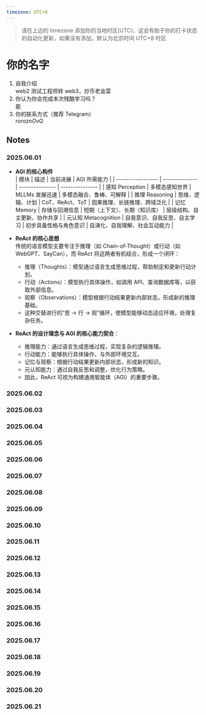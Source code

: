 ```yaml
---
timezone: UTC+8
---
```


> 请在上边的 timezone 添加你的当地时区(UTC)，这会有助于你的打卡状态的自动化更新，如果没有添加，默认为北京时间 UTC+8 时区

# 你的名字

1. 自我介绍  
   web2 测试工程师转 web3，炒币老韭菜
2. 你认为你会完成本次残酷学习吗？  
   能
3. 你的联系方式（推荐 Telegram）  
   rorozn*OvQ*

## Notes

<!-- Content_START -->

### 2025.06.01

- **AGI 的核心构件**  
  | 模块 | 描述 | 当前进展 | AGI 所需能力 |
  | ----------------- | -------------- | --------------- | --------------- |
  | 感知 Perception | 多模态感知世界 | MLLMs 发展迅速 | 多模态融合、鲁棒、可解释 |
  | 推理 Reasoning | 思维、逻辑、计划 | CoT、ReAct、ToT | 因果推理、长链推理、跨域泛化 |
  | 记忆 Memory | 存储与回溯信息 | 短期（上下文）、长期（知识库） | 层级结构、自主更新、协作共享 |
  | 元认知 Metacognition | 自我意识、自我反思、自主学习 | 初步具备性格与角色意识 | 自演化、自我理解、社会互动能力 |

- **ReAct 的核心思想**  
  传统的语言模型主要专注于推理（如 Chain-of-Thought）或行动（如 WebGPT、SayCan），而 ReAct 将这两者有机结合，形成一个闭环：
  - 推理（Thoughts）：模型通过语言生成思维过程，帮助制定和更新行动计划。
  - 行动（Actions）：模型执行具体操作，如调用 API、查询数据库等，以获取外部信息。
  - 观察（Observations）：模型根据行动结果更新内部状态，形成新的推理基础。
  - 这种交替进行的“思 → 行 → 观”循环，使模型能够动态适应环境，处理复杂任务。
- **ReAct 的设计理念与 AGI 的核心能力契合**：
  - 推理能力：通过语言生成思维过程，实现复杂的逻辑推理。
  - 行动能力：能够执行具体操作，与外部环境交互。
  - 记忆与观察：根据行动结果更新内部状态，形成新的知识。
  - 元认知能力：通过自我反思和调整，优化行为策略。
  - 因此，ReAct 可视为构建通用智能体（AGI）的重要步骤。

### 2025.06.02

### 2025.06.03

### 2025.06.04

### 2025.06.05

### 2025.06.06

### 2025.06.07

### 2025.06.08

### 2025.06.09

### 2025.06.10

### 2025.06.11

### 2025.06.12

### 2025.06.13

### 2025.06.14

### 2025.06.15

### 2025.06.16

### 2025.06.17

### 2025.06.18

### 2025.06.19

### 2025.06.20

### 2025.06.21

<!-- Content_END -->
